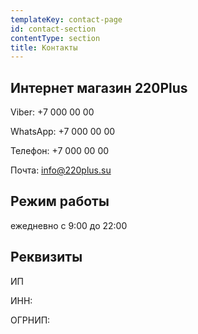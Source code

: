 ```yaml
---
templateKey: contact-page
id: contact-section
contentType: section
title: Контакты
---
```

## Интернет магазин 220Plus

Viber: +7 000 00 00

WhatsApp: +7 000 00 00

Телефон: +7 000 00 00

Почта: info@220plus.su



## Режим работы

ежедневно с 9:00 до 22:00



## Реквизиты

ИП 

ИНН: 

ОГРНИП:

